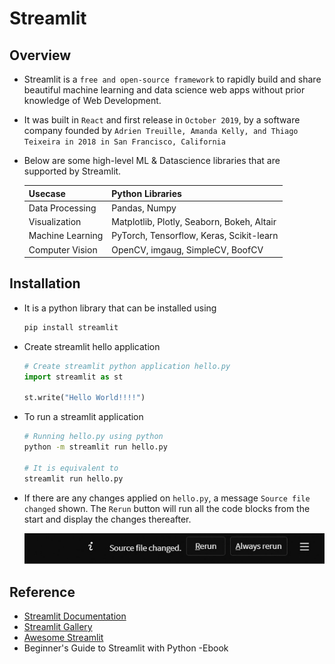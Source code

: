 # Streamlit

## Overview
- Streamlit is a `free and open-source framework` to rapidly build and share beautiful machine learning and data science web apps without prior knowledge of Web Development.
- It was built in `React` and first release in `October 2019`, by a software company founded by `Adrien Treuille, Amanda Kelly, and Thiago Teixeira in 2018 in San Francisco, California`
- Below are some high-level ML & Datascience libraries that are supported by Streamlit.

  | Usecase          	| Python Libraries                           	|
  |------------------	|--------------------------------------------	|
  | Data Processing  	| Pandas, Numpy                              	|
  | Visualization    	| Matplotlib, Plotly, Seaborn, Bokeh, Altair 	|
  | Machine Learning 	| PyTorch, Tensorflow, Keras, Scikit-learn   	|
  | Computer Vision  	| OpenCV, imgaug, SimpleCV, BoofCV           	|

## Installation
- It is a python library that can be installed using
  ```sh
  pip install streamlit
  ```
- Create streamlit hello application
  ```python
  # Create streamlit python application hello.py
  import streamlit as st

  st.write("Hello World!!!!")
  ```  
- To run a streamlit application
  ```sh
  # Running hello.py using python
  python -m streamlit run hello.py

  # It is equivalent to
  streamlit run hello.py
  ```
- If there are any changes applied on `hello.py`, a message `Source file changed` shown. The `Rerun` button will run all the code blocks from the start and display the changes thereafter.
  
  ![](00-images/01-streamlit-source-chaged.png)

## Reference
- [Streamlit Documentation](https://docs.streamlit.io/library/get-started)
- [Streamlit Gallery](https://streamlit.io/gallery)
- [Awesome Streamlit](https://awesome-streamlit.org/)
- Beginner's Guide to Streamlit with Python -Ebook